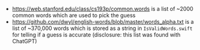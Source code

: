 
* https://web.stanford.edu/class/cs193p/common.words is a list of ~2000 common words which are used to pick the guess
* https://github.com/dwyl/english-words/blob/master/words_alpha.txt is a list of ~370,000 words which is stored as a string in `IsValidWords.swift` for telling if a guess is accurate (disclosure: this list was found with ChatGPT)


